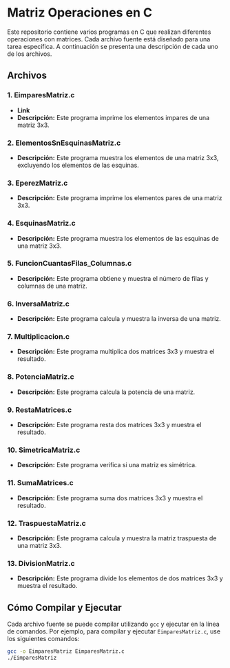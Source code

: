 # Matriz Operaciones en C

Este repositorio contiene varios programas en C que realizan diferentes operaciones con matrices. Cada archivo fuente está diseñado para una tarea específica. A continuación se presenta una descripción de cada uno de los archivos.

## Archivos

### 1. EimparesMatriz.c
- **Link**
- **Descripción:** Este programa imprime los elementos impares de una matriz 3x3.

### 2. ElementosSnEsquinasMatriz.c
- **Descripción:** Este programa muestra los elementos de una matriz 3x3, excluyendo los elementos de las esquinas.

### 3. EperezMatriz.c
- **Descripción:** Este programa imprime los elementos pares de una matriz 3x3.

### 4. EsquinasMatriz.c
- **Descripción:** Este programa muestra los elementos de las esquinas de una matriz 3x3.

### 5. FuncionCuantasFilas_Columnas.c
- **Descripción:** Este programa obtiene y muestra el número de filas y columnas de una matriz.

### 6. InversaMatriz.c
- **Descripción:** Este programa calcula y muestra la inversa de una matriz.

### 7. Multiplicacion.c
- **Descripción:** Este programa multiplica dos matrices 3x3 y muestra el resultado.

### 8. PotenciaMatriz.c
- **Descripción:** Este programa calcula la potencia de una matriz.

### 9. RestaMatrices.c
- **Descripción:** Este programa resta dos matrices 3x3 y muestra el resultado.

### 10. SimetricaMatriz.c
- **Descripción:** Este programa verifica si una matriz es simétrica.

### 11. SumaMatrices.c
- **Descripción:** Este programa suma dos matrices 3x3 y muestra el resultado.

### 12. TraspuestaMatriz.c
- **Descripción:** Este programa calcula y muestra la matriz traspuesta de una matriz 3x3.

### 13. DivisionMatriz.c
- **Descripción:** Este programa divide los elementos de dos matrices 3x3 y muestra el resultado.

## Cómo Compilar y Ejecutar

Cada archivo fuente se puede compilar utilizando `gcc` y ejecutar en la línea de comandos. Por ejemplo, para compilar y ejecutar `EimparesMatriz.c`, use los siguientes comandos:

```bash
gcc -o EimparesMatriz EimparesMatriz.c
./EimparesMatriz